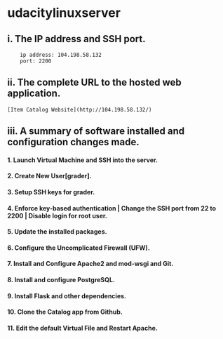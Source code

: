 # udacitylinuxserver
## i. The IP address and SSH port.
```
	ip address: 104.198.58.132
	port: 2200
```
## ii. The complete URL to the hosted web application.

	[Item Catalog Website](http://104.198.58.132/)

## iii. A summary of software installed and configuration changes made.

#### 1. Launch Virtual Machine and SSH into the server.
#### 2. Create New User[grader].
#### 3. Setup SSH keys for grader.
#### 4. Enforce key-based authentication | Change the SSH port from 22 to 2200 | Disable login for root user.
#### 5. Update the installed packages.
#### 6. Configure the Uncomplicated Firewall (UFW).
#### 7. Install and Configure Apache2 and mod-wsgi and Git.
#### 8. Install and configure PostgreSQL.
#### 9. Install Flask and other dependencies.
#### 10. Clone the Catalog app from Github.
#### 11. Edit the default Virtual File and Restart Apache.

